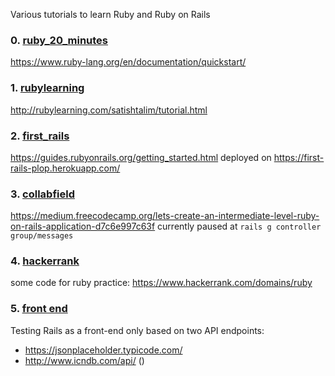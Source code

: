 Various tutorials to learn Ruby and Ruby on Rails

### 0. [ruby_20_minutes](https://github.com/Al-un/ruby_tutorial/tree/master/0.ruby_20_minutes)

https://www.ruby-lang.org/en/documentation/quickstart/

### 1. [rubylearning](https://github.com/Al-un/ruby_tutorial/tree/master/1.rubylearning)

http://rubylearning.com/satishtalim/tutorial.html

### 2. [first_rails](https://github.com/Al-un/ruby_tutorial/tree/master/2.first_rails)

https://guides.rubyonrails.org/getting_started.html deployed on 
https://first-rails-plop.herokuapp.com/

### 3. [collabfield](https://github.com/Al-un/ruby_tutorial/tree/master/3.collabfield)

https://medium.freecodecamp.org/lets-create-an-intermediate-level-ruby-on-rails-application-d7c6e997c63f
currently paused at `rails g controller group/messages`

### 4. [hackerrank](https://github.com/Al-un/ruby_tutorial/tree/master/4.hackerrank)

some code for ruby practice: https://www.hackerrank.com/domains/ruby

### 5. [front end](https://github.com/Al-un/ruby_tutorial/tree/master/5.front_end)

Testing Rails as a front-end only based on two API endpoints:
- https://jsonplaceholder.typicode.com/
- http://www.icndb.com/api/ ()